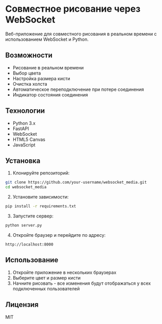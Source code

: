 # Совместное рисование через WebSocket

Веб-приложение для совместного рисования в реальном времени с использованием WebSocket и Python.

## Возможности

- Рисование в реальном времени
- Выбор цвета
- Настройка размера кисти
- Очистка холста
- Автоматическое переподключение при потере соединения
- Индикатор состояния соединения

## Технологии

- Python 3.x
- FastAPI
- WebSocket
- HTML5 Canvas
- JavaScript

## Установка

1. Клонируйте репозиторий:
```bash
git clone https://github.com/your-username/websocket_media.git
cd websocket_media
```

2. Установите зависимости:
```bash
pip install -r requirements.txt
```

3. Запустите сервер:
```bash
python server.py
```

4. Откройте браузер и перейдите по адресу:
```
http://localhost:8000
```

## Использование

1. Откройте приложение в нескольких браузерах
2. Выберите цвет и размер кисти
3. Начните рисовать - все изменения будут отображаться у всех подключенных пользователей

## Лицензия

MIT 